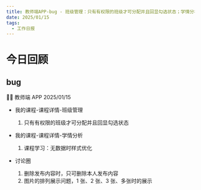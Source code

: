```yaml
---
title: 教师端APP-bug - 班级管理：只有有权限的班级才可分配并且回显勾选状态；学情分析-课程学习：无数据时样式优化；讨论圈：删除发布内容时，只可删除本人发布内容、图片的排列展示问题，1 张、2 张、3 张、多张时的展示
date: 2025/01/15
tags:
  - 工作日报
---
```


# 今日回顾

## bug

👨‍🏫 教师端 APP 2025/01/15

- 我的课程-课程详情-班级管理

  1. 只有有权限的班级才可分配并且回显勾选状态

- 我的课程-课程详情-学情分析

  1. 课程学习：无数据时样式优化

- 讨论圈
  1. 删除发布内容时，只可删除本人发布内容
  2. 图片的排列展示问题，1 张、2 张、3 张、多张时的展示
